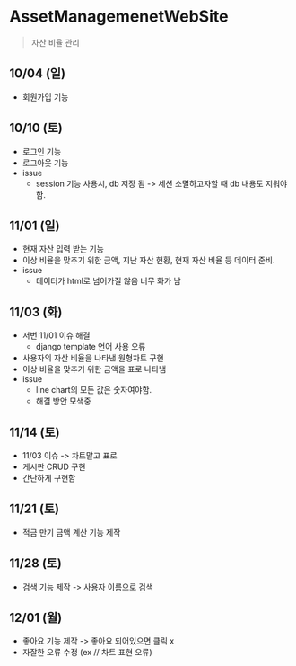 # AssetManagemenetWebSite

> 자산 비율 관리


## 10/04 (일)
- 회원가입 기능 

## 10/10 (토)
- 로그인 기능
- 로그아웃 기능 
- issue
  - session 기능 사용시, db 저장 됨 -> 세션 소멸하고자할 때 db 내용도 지워야 함.

## 11/01 (일)
  - 현재 자산 입력 받는 기능
  - 이상 비율을 맞추기 위한 금액, 지난 자산 현황, 현재 자산 비율 등 데이터 준비.
  - issue
    - 데이터가 html로 넘어가질 않음 너무 화가 남

## 11/03 (화)
  - 저번 11/01 이슈 해결
    - django template 언어 사용 오류
  - 사용자의 자산 비율을 나타낸 원형차트 구현
  - 이상 비율을 맞추기 위한 금액을 표로 나타냄
  - issue
    - line chart의 모든 값은 숫자여야함. 
    - 해결 방안 모색중
    

## 11/14 (토)
  - 11/03 이슈 -> 차트말고 표로
  - 게시판 CRUD 구현
  - 간단하게 구현함

## 11/21 (토)
  - 적금 만기 금액 계산 기능 제작
  
  
## 11/28 (토)
  - 검색 기능 제작 -> 사용자 이름으로 검색

## 12/01 (월)
  - 좋아요 기능 제작 -> 좋아요 되어있으면 클릭 x
  - 자잘한 오류 수정 (ex // 차트 표현 오류)
